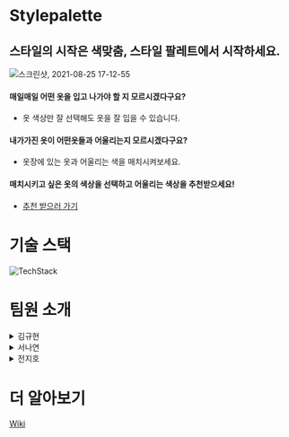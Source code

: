 # Stylepalette

## 스타일의 시작은 색맞춤, 스타일 팔레트에서 시작하세요.

![스크린샷, 2021-08-25 17-12-55](https://user-images.githubusercontent.com/79002628/130753425-f96eaf0b-bbae-4e01-b20c-3416d7c4c88d.png)

#### 매일매일 어떤 옷을 입고 나가야 할 지 모르시겠다구요?

-   옷 색상만 잘 선택해도 옷을 잘 입을 수 있습니다.

#### 내가가진 옷이 어떤옷들과 어울리는지 모르시겠다구요?

-   옷장에 있는 옷과 어울리는 색을 매치시켜보세요.

#### 매치시키고 싶은 옷의 색상을 선택하고 어울리는 색상을 추천받으세요!

-   [추천 받으러 가기](https://www.stylepalette.net)

# 기술 스택

![TechStack](https://user-images.githubusercontent.com/79002628/130781243-615e495b-17cf-4d39-bf0b-b296402be8c2.png)

# 팀원 소개

<details>
<summary>김규현</summary>
<a href="https://github.com/ggh0223" >
<img src = "https://user-images.githubusercontent.com/79002628/127443140-7854dea3-a260-4e29-aa45-fdbb6053a015.png" width="25" height="25" >
</a>

- Role : Team Leader   
- Position : Back-end   
- Stack : `TypeScript` `Node.js` `Sequelize` `Mysql`   
- Works :   
    1. 기획   
        - 프로젝트 아이디에이션   
        - 데이터베이스 스키마 작성   
        - API문서 작성   
    2. 배포   
        - Route 53 도메인 구입, DNS관리   
        - EC2로 서버배포, 로드밸런서 설정, RDS연결   
        - RDS에서 Mysql 데이터베이스 구축   
        - 서버측 배포자동화   
    3. 서버   
        - 색상 추천 알고리즘   
        - 소셜로그인 (kakao, google OAuth 2.0)   
        - awsSDK와 multer-S3를 통한 파일 업로드   
        - 그 외 서버측 모든 기능 구현   
</details>

<details>
<summary>서나연</summary>
<a href="https://github.com/nayeonseo" >
<img src = "https://user-images.githubusercontent.com/79002628/127443140-7854dea3-a260-4e29-aa45-fdbb6053a015.png" width="25" height="25" >
</a>
    
- Role : Team Member   
- Position : Front-end   
- Stack :  `TypeScript` `React` `React-hooks` `React-router` `Redux` `Redux-thunk` `Styled-Components` `Axios`   
- Works :   
    1. 클라이언트 배포   
    2. Redux, redux-thunk, styled-component, typescript 기본 설정   
    3. 회원가입, 로그인, 로그아웃   
        - 토큰을 이용한 로그인 상태 유지   
        - 구글, 카카오 소셜 로그인   
        - 유효성 검사   
    4. 재사용 가능한 모달 화면 구현   
        - 로그인, 게시물 정보, 회원정보 수정,비밀번호 변경   
    5. Button & text 컴포넌트   
    6. Header & footer    
    7. 반응형 구현    
        - 성별 선택 페이지   
        - 메인 페이지   
        - 결과 페이지   
        - 마이페이지   
        - 다른 유저 페이지   
        - 갤러리   
    8. 게시물 좋아요와 삭제 기능   
    9. 회원 정보 수정 (이름, 이메일, 프로필 사진, 비밀 번호 변경)   
</details>

<details>
<summary>전지호</summary>
<a href="https://github.com/wjswlgh96" >
<img src = "https://user-images.githubusercontent.com/79002628/127443140-7854dea3-a260-4e29-aa45-fdbb6053a015.png" width="25" height="25" >
</a>

- Role : Team Member   
- Position : Front-end   
- Stack : `TypeScript` `React` `React-hooks` `React-router` `Redux` `Styled-Components` `Axios`   
- Works :   
    - 기능구현   
        1. 랜딩 페이지   
            - 이미지 슬라이드   
        2. 성별 선택 페이지   
            - 유저가 선택한 정보( 성별 ) LocalStorage 에 저장   
        3. 메인 페이지   
            - 유저가 선택한 탭에 따른 색상을 이미지에 적용시키기   
            - 팔레트를 돌려서 색을 고를 수 있는 룰렛 기능   
            - 유저에게 색상을 추천해주는 톤인톤, 톤앤톤 등 탭의 슬라이드 효과 기능   
        4. 결과 페이지   
            - 메인 페이지에서 적용된 이미지 저장 후에 결과창에서 불러오는 기능   
            - 포스트 저장 모달창에서 공유하기, 저장하기에 따른 기능 구분하기   
            - 새로고침해도 이미지가 유지되기 위한 LocalStorage 활용   
        5. 마이 페이지, 유저 페이지   
            - 마이 페이지 및 유저 페이지에서 게시물 불러오는 속도가 느려서 속도 개선, Redux 의 상태 갱신을 해주는 서버 요청이 채 끝나지 않았는데 상태를 받아오려 해서 늦었음, 정보를 미리 갱신해주는 방식으로 해결   
        6. 갤러리 페이지      
            - 갤러리 페이지에서 필터링 기능 구현      
    - 디자인 & 스타일링      
        1. 전체적인 와이어 프레임 설계      
        2. 랜딩 페이지      
            - 반응형, PC 버젼 CSS      
        3. 이외의 모든 페이지   
            - PC 버전 CSS   
</details>

# 더 알아보기

[Wiki](https://github.com/codestates/stylepalette/wiki)
